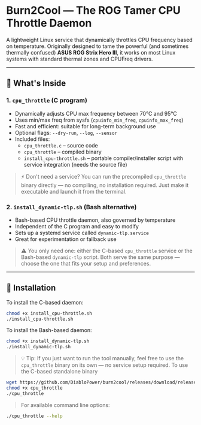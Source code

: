 # Burn2Cool — The ROG Tamer CPU Throttle Daemon

A lightweight Linux service that dynamically throttles CPU frequency based on temperature. Originally designed to tame the powerful (and sometimes thermally confused) **ASUS ROG Strix Hero III**, it works on most Linux systems with standard thermal zones and CPUFreq drivers.

---

## 🔧 What's Inside

### 1. `cpu_throttle` (C program)
- Dynamically adjusts CPU max frequency between 70°C and 95°C
- Uses min/max freq from sysfs (`cpuinfo_min_freq`, `cpuinfo_max_freq`)
- Fast and efficient: suitable for long-term background use
- Optional flags: `--dry-run`, `--log`, `--sensor`
- Included files:
  - `cpu_throttle.c` – source code
  - `cpu_throttle` – compiled binary
  - `install_cpu-throttle.sh` – portable compiler/installer script with service integration (needs the source file)

> ⚡️ Don't need a service? You can run the precompiled `cpu_throttle` binary directly — no compiling, no installation required. Just make it executable and launch it from the terminal.

### 2. `install_dynamic-tlp.sh` (Bash alternative)
- Bash-based CPU throttle daemon, also governed by temperature
- Independent of the C program and easy to modify
- Sets up a systemd service called `dynamic-tlp.service`
- Great for experimentation or fallback use

> ⚠️ You only need one: either the C-based `cpu_throttle` service or the Bash-based `dynamic-tlp` script. Both serve the same purpose — choose the one that fits your setup and preferences.

---

## 🚀 Installation

To install the C-based daemon:

```bash
chmod +x install_cpu-throttle.sh
./install_cpu-throttle.sh
```

To install the Bash-based daemon:

```bash
chmod +x install_dynamic-tlp.sh
./install_dynamic-tlp.sh
```

> 💡 Tip: If you just want to run the tool manually, feel free to use the `cpu_throttle` binary on its own — no service setup required.
To use the C-based standalone binary

```bash
wget https://github.com/DiabloPower/burn2cool/releases/download/release/cpu_throttle
chmod +x cpu_throttle
./cpu_throttle
```

> For available command line options:
```bash
./cpu_throttle --help
```
